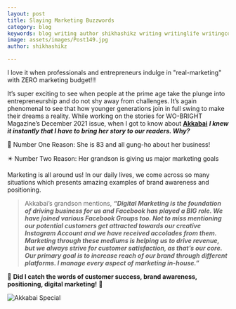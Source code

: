 ```yaml
---
layout: post
title: Slaying Marketing Buzzwords 
category: blog
keywords: blog writing author shikhashikz writing writinglife writingcommunity dailyblogpost dailyblogpostchallenge marketing abm
image: assets/images/Post149.jpg
author: shikhashikz

---
```

I love it when professionals and entrepreneurs indulge in "real-marketing" with ZERO marketing budget!!!

It’s super exciting to see when people at the prime age take the plunge into entrepreneurship and do not shy away from challenges. It’s again phenomenal to see that how younger generations join in full swing to make their dreams a reality. While working on the stories for WO-BRIGHT Magazine’s December 2021 issue, when I got to know about **[Akkabai](https://www.facebook.com/akkabaispecial/)** ***I knew it instantly that I have to bring her story to our readers. Why?*** 

🤩 Number One Reason: She is 83 and all gung-ho about her business!

✴️ Number Two Reason: Her grandson is giving us major marketing goals

Marketing is all around us! In our daily lives, we come across so many situations which presents amazing examples of brand awareness and positioning.

>Akkabai’s grandson mentions, ***“Digital Marketing is the foundation of driving business for us and Facebook has played a BIG role. We have joined various Facebook Groups too. Not to miss mentioning our potential customers get attracted towards our creative Instagram Account and we have received accolades from them. Marketing through these mediums is helping us to drive revenue, but we always strive for customer satisfaction, as that’s our core. Our primary goal is to increase reach of our brand through different platforms. I manage every aspect of marketing in-house.”***
>


💯 **Did I catch the words of customer success, brand awareness, positioning, digital marketing!** 💯

![Akkabai Special](https://user-images.githubusercontent.com/21696121/133559551-0e9a96a5-14f4-42de-8449-da753ee4dca4.jpeg)
